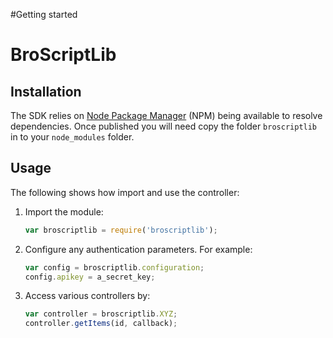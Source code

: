 #Getting started

# BroScriptLib



## Installation

The SDK relies on [Node Package Manager](https://www.npmjs.com/) (NPM) being available to resolve dependencies.
Once published you will need copy the folder `broscriptlib` in to your `node_modules` folder.

## Usage

The following shows how import and use the controller:

1. Import the module:

    ```js
    var broscriptlib = require('broscriptlib');
    ```

2. Configure any authentication parameters. For example:

    ```js
    var config = broscriptlib.configuration;
    config.apikey = a_secret_key;
    ```

3. Access various controllers by:

    ```js
    var controller = broscriptlib.XYZ;
    controller.getItems(id, callback);
    ```


